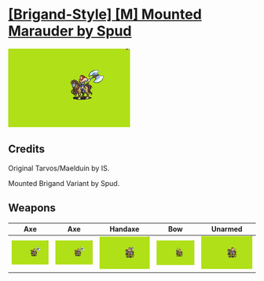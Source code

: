 # [\[Brigand-Style\] \[M\] Mounted Marauder by Spud](./)

<img src="./3.%20Axe/Axe_000.png" alt="[Brigand-Style] [M] Mounted Marauder by Spud standing" />

## Credits

Original Tarvos/Maelduin by IS.

Mounted Brigand Variant by Spud.

## Weapons


|Axe |Axe |Handaxe |Bow |Unarmed |
|  :---: | :---: | :---: | :---: | :---: |
| <img alt="Axe animation" src="./3.%20Axe/Axe.gif" /> | <img alt="Axe animation" src="./3.%20Axe%20with%20Scream%20Critical/Axe.gif" /> | <img alt="Handaxe animation" src="./4.%20Handaxe/Handaxe.gif" /> | <img alt="Bow animation" src="./5.%20Bow/Bow.gif" /> | <img alt="Unarmed animation" src="./8.%20Unarmed/Unarmed.gif" /> |

